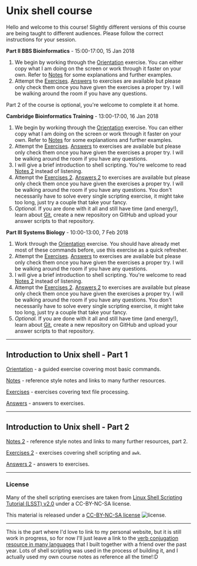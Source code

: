 # Unix shell course

Hello and welcome to this course! Slightly different versions of this course are being taught to different audiences. Please follow the correct instructions for your session.

**Part II BBS Bioinformatics** - 15:00-17:00, 15 Jan 2018
1. We begin by working through the [Orientation](Orientation.md) exercise. You can either copy what I am doing on the screen or work through it faster on your own. Refer to [Notes](Notes1.md) for some explanations and further examples.
2. Attempt the [Exercises](Exercises1.md). [Answers](Answers1.md) to exercises are available but please only check them once you have given the exercises a proper try. I will be walking around the room if you have any questions.

Part 2 of the course is optional, you're welcome to complete it at home.

**Cambridge Bioinformatics Training** - 13:00-17:00, 16 Jan 2018
1. We begin by working through the [Orientation](Orientation.md) exercise. You can either copy what I am doing on the screen or work through it faster on your own. Refer to [Notes](Notes1.md) for some explanations and further examples.
2. Attempt the [Exercises](Exercises1.md). [Answers](Answers1.md) to exercises are available but please only check them once you have given the exercises a proper try. I will be walking around the room if you have any questions.
3. I will give a brief introduction to shell scripting. You're welcome to read [Notes 2](Notes2.md) instead of listening.
4. Attempt the [Exercises 2](Exercises2.md). [Answers 2](Answers2.md) to exercises are available but please only check them once you have given the exercises a proper try. I will be walking around the room if you have any questions. You don't necessarily have to solve every single scripting exercise, it might take too long, just try a couple that take your fancy.
5. *Optional.* If you are done with it all and still have time (and energy!), learn about [Git](Notes2.md#miscellaneous), create a new repository on GitHub and upload your answer scripts to that repository.

**Part III Systems Biology** - 10:00-13:00, 7 Feb 2018
1. Work through the [Orientation](Orientation.md) exercise. You should have already met most of these commands before, use this exercise as a quick refresher.
2. Attempt the [Exercises](Exercises1.md). [Answers](Answers1.md) to exercises are available but please only check them once you have given the exercises a proper try. I will be walking around the room if you have any questions.
3. I will give a brief introduction to shell scripting. You're welcome to read [Notes 2](Notes2.md) instead of listening.
4. Attempt the [Exercises 2](Exercises2.md). [Answers 2](Answers2.md) to exercises are available but please only check them once you have given the exercises a proper try. I will be walking around the room if you have any questions. You don't necessarily have to solve every single scripting exercise, it might take too long, just try a couple that take your fancy.
5. *Optional.* If you are done with it all and still have time (and energy!), learn about [Git](Notes2.md#miscellaneous), create a new repository on GitHub and upload your answer scripts to that repository.

---
## Introduction to Unix shell - Part 1

[Orientation](Orientation.md) - a guided exercise covering most basic commands.

[Notes](Notes1.md) - reference style notes and links to many further resources.

[Exercises](Exercises1.md) - exercises covering text file processing.

[Answers](Answers1.md) - answers to exercises.

---
## Introduction to Unix shell - Part 2

[Notes 2](Notes2.md) - reference style notes and links to many further resources, part 2.

[Exercises 2](Exercises2.md) - exercises covering shell scripting and `awk`.

[Answers 2](Answers2.md) - answers to exercises.

---
### License

Many of the shell scripting exercises are taken from [Linux Shell Scripting Tutorial (LSST) v2.0](https://bash.cyberciti.biz/guide/Main_Page) under a CC-BY-NC-SA license.

This material is released under a
[CC-BY-NC-SA license](https://creativecommons.org/licenses/by-nc-sa/4.0/) ![license](https://licensebuttons.net/l/by-nc-sa/3.0/88x31.png).

---
This is the part where I'd love to link to my personal website, but it is still work in progress, so for now I'll just leave a link to the [verb conjugation resource in many languages](http://cooljugator.com) that I built together with a friend over the past year. Lots of shell scripting was used in the process of building it, and I actually used my own course notes as reference all the time!:D

